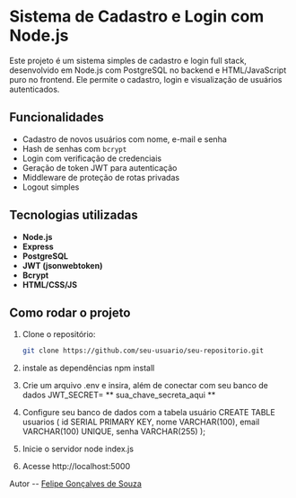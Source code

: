 # Sistema de Cadastro e Login com Node.js

Este projeto é um sistema simples de cadastro e login full stack, desenvolvido em Node.js com PostgreSQL no backend e HTML/JavaScript puro no frontend. Ele permite o cadastro, login e visualização de usuários autenticados.

## Funcionalidades

- Cadastro de novos usuários com nome, e-mail e senha
- Hash de senhas com `bcrypt`
- Login com verificação de credenciais
- Geração de token JWT para autenticação
- Middleware de proteção de rotas privadas
- Logout simples 

## Tecnologias utilizadas

- **Node.js**
- **Express**
- **PostgreSQL**
- **JWT (jsonwebtoken)**
- **Bcrypt**
- **HTML/CSS/JS**

## Como rodar o projeto

1. Clone o repositório:
   ```bash
   git clone https://github.com/seu-usuario/seu-repositorio.git

2. instale as dependências 
   npm install

3. Crie um arquivo .env e insira, além de conectar com seu banco de dados
 JWT_SECRET= ** sua_chave_secreta_aqui ** 

4. Configure seu banco de dados com a tabela usuário
CREATE TABLE usuarios (
  id SERIAL PRIMARY KEY,
  nome VARCHAR(100),
  email VARCHAR(100) UNIQUE,
  senha VARCHAR(255)
);

5. Inicie o servidor 
 node index.js

6. Acesse
http://localhost:5000


Autor -- [Felipe Gonçalves de Souza](https://github.com/Felgonsa)


